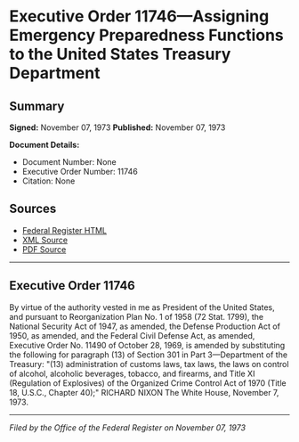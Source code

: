# Executive Order 11746—Assigning Emergency Preparedness Functions to the United States Treasury Department

## Summary

**Signed:** November 07, 1973
**Published:** November 07, 1973

**Document Details:**
- Document Number: None
- Executive Order Number: 11746
- Citation: None

## Sources
- [Federal Register HTML](https://www.presidency.ucsb.edu/documents/executive-order-11746-assigning-emergency-preparedness-functions-the-united-states)
- [XML Source](None)
- [PDF Source](None)

---

## Executive Order 11746

By virtue of the authority vested in me as President of the United States, and pursuant to Reorganization Plan No. 1 of 1958 (72 Stat. 1799), the National Security Act of 1947, as amended, the Defense Production Act of 1950, as amended, and the Federal Civil Defense Act, as amended, Executive Order No. 11490 of October 28, 1969, is amended by substituting the following for paragraph (13) of Section 301 in Part 3—Department of the Treasury:
"(13) administration of customs laws, tax laws, the laws on control of alcohol, alcoholic beverages, tobacco, and firearms, and Title XI (Regulation of Explosives) of the Organized Crime Control Act of 1970 (Title 18, U.S.C., Chapter 40);"
RICHARD NIXON
The White House,
November 7, 1973.

---

*Filed by the Office of the Federal Register on November 07, 1973*
